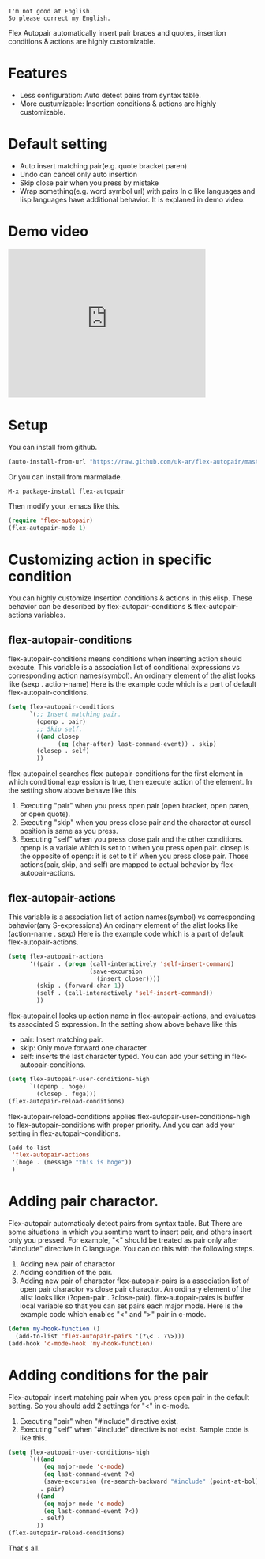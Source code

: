 ```
I'm not good at English.
So please correct my English.
```
Flex Autopair automatically insert pair braces and quotes, insertion conditions & actions are highly customizable.

# Features
- Less configuration: Auto detect pairs from syntax table.
- More custumizable: Insertion conditions & actions are highly customizable.

# Default setting
- Auto insert matching pair(e.g. quote bracket paren)
- Undo can cancel only auto insertion
- Skip close pair when you press by mistake
- Wrap something(e.g. word symbol url) with pairs
In c like languages and lisp languages have additional behavior. It is explaned in demo video.

# Demo video
<iframe src="http://player.vimeo.com/video/39530265" width="400" height="300" frameborder="0" webkitAllowFullScreen mozallowfullscreen allowFullScreen></iframe>

# Setup
You can install from github.

```lisp
(auto-install-from-url "https://raw.github.com/uk-ar/flex-autopair/master/flex-autopair.el")
```

Or you can install from marmalade.

```
M-x package-install flex-autopair
```

Then modify your .emacs like this.

```lisp
(require 'flex-autopair)
(flex-autopair-mode 1)
```

# Customizing action in specific condition
You can highly customize Insertion conditions & actions in this elisp. These behavior can be described by flex-autopair-conditions & flex-autopair-actions variables.

## flex-autopair-conditions
flex-autopair-conditions means conditions when inserting action should execute. This variable is a association list of conditional expressions vs corresponding action names(symbol). An ordinary element of the alist looks like (sexp . action-name)
Here is the example code which is a part of default flex-autopair-conditions.

```lisp
(setq flex-autopair-conditions
      `(;; Insert matching pair.
        (openp . pair)
        ;; Skip self.
        ((and closep
              (eq (char-after) last-command-event)) . skip)
        (closep . self)
        ))
```

flex-autopair.el searches flex-autopair-conditions for the first element in which conditional expression is true, then execute action of the element.
In the setting show above behave like this
1. Executing "pair" when you press open pair (open bracket, open paren, or open quote).
2. Executing "skip" when you press close pair and the charactor at cursol position is same as you press.
3. Executing "self" when you press close pair and the other conditions.
openp is a variale which is set to t when you press open pair. closep is the opposite of openp: it is set to t if when you press close pair.
Those actions(pair, skip, and self) are mapped to actual behavior by flex-autopair-actions.

## flex-autopair-actions
This variable is a association list of action names(symbol) vs corresponding bahavior(any S-expressions).An ordinary element of the alist looks like (action-name . sexp)
Here is the example code which is a part of default flex-autopair-actions.

```lisp
(setq flex-autopair-actions
      '((pair . (progn (call-interactively 'self-insert-command)
                       (save-excursion
                         (insert closer))))
        (skip . (forward-char 1))
        (self . (call-interactively 'self-insert-command))
        ))
```

flex-autopair.el looks up action name in flex-autopair-actions, and evaluates its associated S expression.
In the setting show above behave like this
+ pair: Insert matching pair.
+ skip: Only move forward one character.
+ self: inserts the last character typed.
You can add your setting in flex-autopair-conditions.

```lisp
(setq flex-autopair-user-conditions-high
      `((openp . hoge)
        (closep . fuga)))
(flex-autopair-reload-conditions)
```

flex-autopair-reload-conditions applies flex-autopair-user-conditions-high to flex-autopair-conditions with proper priority.
And you can add your setting in flex-autopair-conditions.

```lisp
(add-to-list
 'flex-autopair-actions
 '(hoge . (message "this is hoge"))
 )
```

# Adding pair charactor.
Flex-autopair automaticaly detect pairs from syntax table. But There are some situations in which you somtime want to insert pair, and others insert only you pressed. For example, "<" should be treated as pair only after "#include" directive in C language.
You can do this with the following steps.
1. Adding new pair of charactor
2. Adding condition of the pair.
3. Adding new pair of charactor
flex-autopair-pairs is a association list of open pair charactor vs close pair charactor. An ordinary element of the alist looks like (?open-pair . ?close-pair). flex-autopair-pairs is   buffer local variable so that you can set pairs each major mode.
Here is the example code which enables "<" and ">" pair in c-mode.

```lisp
(defun my-hook-function ()
  (add-to-list 'flex-autopair-pairs '(?\< . ?\>)))
(add-hook 'c-mode-hook 'my-hook-function)
```

# Adding conditions for the pair
Flex-autopair insert matching pair when you press open pair in the default setting. So you should add 2 settings for "<" in c-mode.
1. Executing "pair" when "#include" directive exist.
2. Executing "self" when "#include" directive is not exist.
Sample code is like this.

```lisp
(setq flex-autopair-user-conditions-high
      `(((and
          (eq major-mode 'c-mode)
          (eq last-command-event ?<)
          (save-excursion (re-search-backward "#include" (point-at-bol) t)))
         . pair)
        ((and
          (eq major-mode 'c-mode)
          (eq last-command-event ?<))
         . self)
        ))
(flex-autopair-reload-conditions)
```

That's all.
